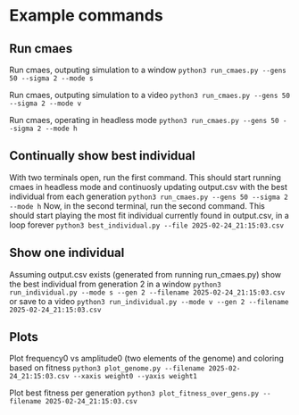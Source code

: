 # Example commands

## Run cmaes

Run cmaes, outputing simulation to a window
`python3 run_cmaes.py --gens 50 --sigma 2 --mode s`

Run cmaes, outputing simulation to a video
`python3 run_cmaes.py --gens 50 --sigma 2 --mode v`

Run cmaes, operating in headless mode
`python3 run_cmaes.py --gens 50 --sigma 2 --mode h`

## Continually show best individual 
With two terminals open, run the first command. This should start running cmaes in headless mode
and continuosly updating output.csv with the best individual from each generation
`python3 run_cmaes.py --gens 50 --sigma 2 --mode h`
Now, in the second terminal, run the second command. This should start playing the most fit
individual currently found in output.csv, in a loop forever
`python3 best_individual.py --file 2025-02-24_21:15:03.csv`

## Show one individual
Assuming output.csv exists (generated from running run_cmaes.py)
show the best individual from generation 2 in a window 
`python3 run_individual.py --mode s --gen 2 --filename 2025-02-24_21:15:03.csv`
or save to a video
`python3 run_individual.py --mode v --gen 2 --filename 2025-02-24_21:15:03.csv`

## Plots
Plot frequency0 vs amplitude0 (two elements of the genome) and coloring based on fitness
`python3 plot_genome.py --filename 2025-02-24_21:15:03.csv --xaxis weight0 --yaxis weight1`

Plot best fitness per generation
`python3 plot_fitness_over_gens.py --filename 2025-02-24_21:15:03.csv`
